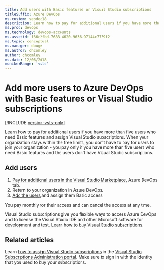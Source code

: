 ```yaml
---
title: Add users with Basic features or Visual Studio subscriptions
titleSuffix: Azure DevOps
ms.custom: seodec18
description: Learn how to pay for additional users if you have more than five users who need Basic features and assign VS subscriptions
ms.prod: devops
ms.technology: devops-accounts
ms.assetid: f36c2fbd-7683-4620-9636-97144c7779f2
ms.topic: conceptual
ms.manager: douge
ms.author: chcomley
author: chcomley
ms.date: 12/06/2018
monikerRange: 'vsts'
---
```

# Add more users to Azure DevOps with Basic features or Visual Studio subscriptions

[!INCLUDE [version-vsts-only](../../_shared/version-vsts-only.md)]

Learn how to pay for additional users if you have more than five users who need Basic features and assign Visual Studio subscriptions. When your organization stays within the free limits, you don't have to pay for users to join your organization - you pay only if you have more than five users who need Basic features and the users don't have Visual Studio subscriptions.

## Add users

1. [Pay for additional users in the Visual Studio Marketplace](../billing/buy-basic-access-add-users.md), Azure DevOps tab.
2. Return to your organization in Azure DevOps.
3. [Add the users](add-organization-users.md) and assign them Basic access.

You pay monthly for their access and can cancel the access at any time.

Visual Studio subscriptions give you flexible ways to access Azure DevOps and to license the Visual Studio IDE and other Microsoft software for development and test. Learn [how to buy Visual Studio subscriptions](/visualstudio/subscriptions/vscloud-overview).

## Related articles

Learn [how to assign Visual Studio subscriptions](/visualstudio/subscriptions/assign-license) in the [Visual Studio Subscriptions Administration portal](https://manage.visualstudio.com/_apis/Home/redirect?RedirectSource=Commerce). Make sure to sign in with the identity that you used to buy your subscriptions.
